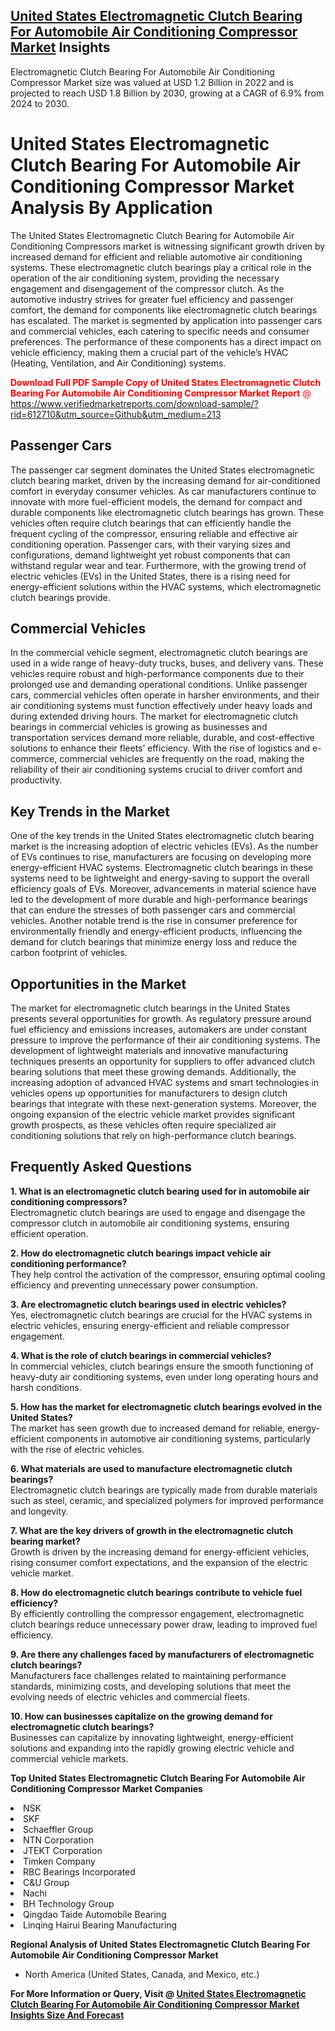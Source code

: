 <h2><a href="https://www.verifiedmarketreports.com/download-sample/?rid=612710&amp;utm_source=Github&amp;utm_medium=213" target="_blank">United States Electromagnetic Clutch Bearing For Automobile Air Conditioning Compressor Market</a> Insights</h2><p>Electromagnetic Clutch Bearing For Automobile Air Conditioning Compressor Market size was valued at USD 1.2 Billion in 2022 and is projected to reach USD 1.8 Billion by 2030, growing at a CAGR of 6.9% from 2024 to 2030.</p><p><h1>United States Electromagnetic Clutch Bearing For Automobile Air Conditioning Compressor Market Analysis By Application</h1><p>The United States Electromagnetic Clutch Bearing for Automobile Air Conditioning Compressors market is witnessing significant growth driven by increased demand for efficient and reliable automotive air conditioning systems. These electromagnetic clutch bearings play a critical role in the operation of the air conditioning system, providing the necessary engagement and disengagement of the compressor clutch. As the automotive industry strives for greater fuel efficiency and passenger comfort, the demand for components like electromagnetic clutch bearings has escalated. The market is segmented by application into passenger cars and commercial vehicles, each catering to specific needs and consumer preferences. The performance of these components has a direct impact on vehicle efficiency, making them a crucial part of the vehicle’s HVAC (Heating, Ventilation, and Air Conditioning) systems. <p><span class=""><span style="color: #ff0000;"><strong>Download Full PDF Sample Copy of United States Electromagnetic Clutch Bearing For Automobile Air Conditioning Compressor Market Report</strong> @ </span><a href="https://www.verifiedmarketreports.com/download-sample/?rid=612710&amp;utm_source=Github&amp;utm_medium=213" target="_blank">https://www.verifiedmarketreports.com/download-sample/?rid=612710&amp;utm_source=Github&amp;utm_medium=213</a></span></p></p><h2>Passenger Cars</h2><p>The passenger car segment dominates the United States electromagnetic clutch bearing market, driven by the increasing demand for air-conditioned comfort in everyday consumer vehicles. As car manufacturers continue to innovate with more fuel-efficient models, the demand for compact and durable components like electromagnetic clutch bearings has grown. These vehicles often require clutch bearings that can efficiently handle the frequent cycling of the compressor, ensuring reliable and effective air conditioning operation. Passenger cars, with their varying sizes and configurations, demand lightweight yet robust components that can withstand regular wear and tear. Furthermore, with the growing trend of electric vehicles (EVs) in the United States, there is a rising need for energy-efficient solutions within the HVAC systems, which electromagnetic clutch bearings provide.</p><h2>Commercial Vehicles</h2><p>In the commercial vehicle segment, electromagnetic clutch bearings are used in a wide range of heavy-duty trucks, buses, and delivery vans. These vehicles require robust and high-performance components due to their prolonged use and demanding operational conditions. Unlike passenger cars, commercial vehicles often operate in harsher environments, and their air conditioning systems must function effectively under heavy loads and during extended driving hours. The market for electromagnetic clutch bearings in commercial vehicles is growing as businesses and transportation services demand more reliable, durable, and cost-effective solutions to enhance their fleets’ efficiency. With the rise of logistics and e-commerce, commercial vehicles are frequently on the road, making the reliability of their air conditioning systems crucial to driver comfort and productivity.</p><h2>Key Trends in the Market</h2><p>One of the key trends in the United States electromagnetic clutch bearing market is the increasing adoption of electric vehicles (EVs). As the number of EVs continues to rise, manufacturers are focusing on developing more energy-efficient HVAC systems. Electromagnetic clutch bearings in these systems need to be lightweight and energy-saving to support the overall efficiency goals of EVs. Moreover, advancements in material science have led to the development of more durable and high-performance bearings that can endure the stresses of both passenger cars and commercial vehicles. Another notable trend is the rise in consumer preference for environmentally friendly and energy-efficient products, influencing the demand for clutch bearings that minimize energy loss and reduce the carbon footprint of vehicles.</p><h2>Opportunities in the Market</h2><p>The market for electromagnetic clutch bearings in the United States presents several opportunities for growth. As regulatory pressure around fuel efficiency and emissions increases, automakers are under constant pressure to improve the performance of their air conditioning systems. The development of lightweight materials and innovative manufacturing techniques presents an opportunity for suppliers to offer advanced clutch bearing solutions that meet these growing demands. Additionally, the increasing adoption of advanced HVAC systems and smart technologies in vehicles opens up opportunities for manufacturers to design clutch bearings that integrate with these next-generation systems. Moreover, the ongoing expansion of the electric vehicle market provides significant growth prospects, as these vehicles often require specialized air conditioning solutions that rely on high-performance clutch bearings.</p><h2>Frequently Asked Questions</h2><p><strong>1. What is an electromagnetic clutch bearing used for in automobile air conditioning compressors?</strong><br>Electromagnetic clutch bearings are used to engage and disengage the compressor clutch in automobile air conditioning systems, ensuring efficient operation.</p><p><strong>2. How do electromagnetic clutch bearings impact vehicle air conditioning performance?</strong><br>They help control the activation of the compressor, ensuring optimal cooling efficiency and preventing unnecessary power consumption.</p><p><strong>3. Are electromagnetic clutch bearings used in electric vehicles?</strong><br>Yes, electromagnetic clutch bearings are crucial for the HVAC systems in electric vehicles, ensuring energy-efficient and reliable compressor engagement.</p><p><strong>4. What is the role of clutch bearings in commercial vehicles?</strong><br>In commercial vehicles, clutch bearings ensure the smooth functioning of heavy-duty air conditioning systems, even under long operating hours and harsh conditions.</p><p><strong>5. How has the market for electromagnetic clutch bearings evolved in the United States?</strong><br>The market has seen growth due to increased demand for reliable, energy-efficient components in automotive air conditioning systems, particularly with the rise of electric vehicles.</p><p><strong>6. What materials are used to manufacture electromagnetic clutch bearings?</strong><br>Electromagnetic clutch bearings are typically made from durable materials such as steel, ceramic, and specialized polymers for improved performance and longevity.</p><p><strong>7. What are the key drivers of growth in the electromagnetic clutch bearing market?</strong><br>Growth is driven by the increasing demand for energy-efficient vehicles, rising consumer comfort expectations, and the expansion of the electric vehicle market.</p><p><strong>8. How do electromagnetic clutch bearings contribute to vehicle fuel efficiency?</strong><br>By efficiently controlling the compressor engagement, electromagnetic clutch bearings reduce unnecessary power draw, leading to improved fuel efficiency.</p><p><strong>9. Are there any challenges faced by manufacturers of electromagnetic clutch bearings?</strong><br>Manufacturers face challenges related to maintaining performance standards, minimizing costs, and developing solutions that meet the evolving needs of electric vehicles and commercial fleets.</p><p><strong>10. How can businesses capitalize on the growing demand for electromagnetic clutch bearings?</strong><br>Businesses can capitalize by innovating lightweight, energy-efficient solutions and expanding into the rapidly growing electric vehicle and commercial vehicle markets.</p></p><p><strong>Top United States Electromagnetic Clutch Bearing For Automobile Air Conditioning Compressor Market Companies</strong></p><div data-test-id=""><p><li>NSK</li><li> SKF</li><li> Schaeffler Group</li><li> NTN Corporation</li><li> JTEKT Corporation</li><li> Timken Company</li><li> RBC Bearings Incorporated</li><li> C&U Group</li><li> Nachi</li><li> BH Technology Group</li><li> Qingdao Taide Automobile Bearing</li><li> Linqing Hairui Bearing Manufacturing</li></p><div><strong>Regional Analysis of&nbsp;United States Electromagnetic Clutch Bearing For Automobile Air Conditioning Compressor Market</strong></div><ul><li dir="ltr"><p dir="ltr">North America&nbsp;(United States, Canada, and Mexico, etc.)</p></li></ul><p><strong>For More Information or Query, Visit @&nbsp;</strong><strong><a href="https://www.verifiedmarketreports.com/product/electromagnetic-clutch-bearing-for-automobile-air-conditioning-compressor-market/?utm_source=Github&amp;utm_medium=213" target="_blank">United States Electromagnetic Clutch Bearing For Automobile Air Conditioning Compressor Market Insights Size And Forecast</a></strong></p></div>
